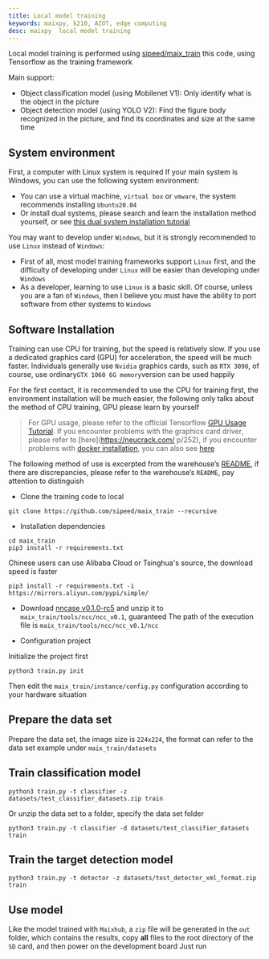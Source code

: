 ```yaml
---
title: Local model training
keywords: maixpy, k210, AIOT, edge computing
desc: maixpy  local model training
---
```




Local model training is performed using [sipeed/maix_train](https://github.com/sipeed/maix_train) this code, using Tensorflow as the training framework

Main support:
* Object classification model (using Mobilenet V1): Only identify what is the object in the picture
* Object detection model (using YOLO V2): Find the figure body recognized in the picture, and find its coordinates and size at the same time

## System environment

First, a computer with Linux system is required
If your main system is Windows, you can use the following system environment:
* You can use a virtual machine, `virtual box` or `vmware`, the system recommends installing `Ubuntu20.04`
* Or install dual systems, please search and learn the installation method yourself, or see [this dual system installation tutorial](https://neucrack.com/p/330)

You may want to develop under `Windows`, but it is strongly recommended to use `Linux` instead of `Windows`:
* First of all, most model training frameworks support `Linux` first, and the difficulty of developing under `Linux` will be easier than developing under `Windows`
* As a developer, learning to use `Linux` is a basic skill. Of course, unless you are a fan of `Windows`, then I believe you must have the ability to port software from other systems to `Windows`


## Software Installation

Training can use CPU for training, but the speed is relatively slow. If you use a dedicated graphics card (GPU) for acceleration, the speed will be much faster. Individuals generally use `Nvidia` graphics cards, such as `RTX 3090`, of course, use ordinary` GTX 1060 6G memory `version can be used happily

For the first contact, it is recommended to use the CPU for training first, the environment installation will be much easier, the following only talks about the method of CPU training, GPU please learn by yourself
> For GPU usage, please refer to the official Tensorflow [GPU Usage Tutorial](https://tensorflow.google.cn/install/gpu). If you encounter problems with the graphics card driver, please refer to [here](https://neucrack.com/ p/252), if you encounter problems with [docker installation](https://tensorflow.google.cn/install/docker ), you can also see [here](https://neucrack.com/p/116 )


The following method of use is excerpted from the warehouse’s [README](https://github.com/sipeed/maix_train/blob/master/README.md), if there are discrepancies, please refer to the warehouse’s `README`, pay attention to distinguish


* Clone the training code to local

```
git clone https://github.com/sipeed/maix_train --recursive
```

* Installation dependencies

```
cd maix_train
pip3 install -r requirements.txt
```
Chinese users can use Alibaba Cloud or Tsinghua's source, the download speed is faster
```
pip3 install -r requirements.txt -i https://mirrors.aliyun.com/pypi/simple/
```

* Download [nncase v0.1.0-rc5](https://github.com/kendryte/nncase/releases/tag/v0.1.0-rc5) and unzip it to `maix_train/tools/ncc/ncc_v0.1`, guaranteed The path of the execution file is `maix_train/tools/ncc/ncc_v0.1/ncc`

* Configuration project

Initialize the project first
```
python3 train.py init
```
Then edit the `maix_train/instance/config.py` configuration according to your hardware situation

## Prepare the data set

Prepare the data set, the image size is `224x224`, the format can refer to the data set example under `maix_train/datasets`
<!-- See also [Maxhub's data set requirements](https://www.maixhub.com/index/mtrain/help.html) -->

## Train classification model

```
python3 train.py -t classifier -z datasets/test_classifier_datasets.zip train
```

Or unzip the data set to a folder, specify the data set folder
```
python3 train.py -t classifier -d datasets/test_classifier_datasets train
```

## Train the target detection model

```
python3 train.py -t detector -z datasets/test_detector_xml_format.zip train
```

## Use model

Like the model trained with `Maixhub`, a `zip` file will be generated in the `out` folder, which contains the results, copy **all** files to the root directory of the `SD` card, and then power on the development board Just run
